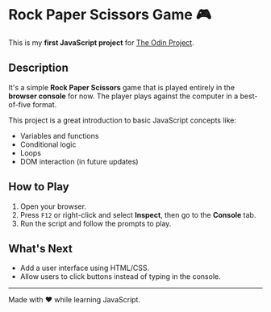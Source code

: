 # Rock Paper Scissors Game 🎮

This is my **first JavaScript project** for [The Odin Project](https://www.theodinproject.com/).

## Description

It's a simple **Rock Paper Scissors** game that is played entirely in the **browser console** for now. The player plays against the computer in a best-of-five format.

This project is a great introduction to basic JavaScript concepts like:

- Variables and functions
- Conditional logic
- Loops
- DOM interaction (in future updates)

## How to Play
1. Open your browser.
2. Press `F12` or right-click and select **Inspect**, then go to the **Console** tab.
3. Run the script and follow the prompts to play.

## What's Next

- Add a user interface using HTML/CSS.
- Allow users to click buttons instead of typing in the console.

---

Made with ❤️ while learning JavaScript.
